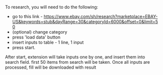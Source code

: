 To research, you will need to do the following:
- go to this link - https://www.ebay.com/sh/research?marketplace=EBAY-US&keywords=stub&dayRange=30&categoryId=6000&offset=0&limit=50
- (optional) change category
- press 'load data' button
- insert inputs to table - 1 line, 1 input
- press start.

After start, extension will take inputs one by one, and insert them into search field.
first 50 items from search will be taken. Once all inputs are processed,
fill will be downloaded with result
